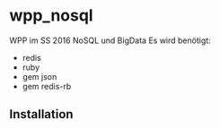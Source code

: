 # wpp_nosql
WPP im SS 2016 NoSQL und BigData
Es wird benötigt:
- redis
- ruby
- gem json
- gem redis-rb

## Installation
